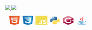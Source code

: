 <!-- ###
## 
-->
<div align="center">
  <a href="https://github.com/WalterLops">
  <img min-height="400" width="400" src="https://github-readme-stats.vercel.app/api?username=WalterLops&show_icons=true&theme=tokyonight&include_all_commits=true&count_private=true"/>
  <img min-height="400" width="480" src="https://github-readme-stats.vercel.app/api/top-langs/?username=WalterLops&layout=compact&langs_count=7&theme=tokyonight"/>
</div>

 
<div style="display: inline_block" align="end"><br>
  <img align="center" alt="Walte-HTML" height="30" width="40" src="https://raw.githubusercontent.com/devicons/devicon/master/icons/html5/html5-original.svg"/>
  <img align="center" alt="Walte-CSS" height="30" width="40" src="https://raw.githubusercontent.com/devicons/devicon/master/icons/css3/css3-original.svg"/>
  <img align="center" alt="Walter-Js" height="30" width="40" src="https://raw.githubusercontent.com/devicons/devicon/master/icons/javascript/javascript-plain.svg">
  <img align="center" alt="Walte-Python" height="30" width="40" src="https://raw.githubusercontent.com/devicons/devicon/master/icons/python/python-original.svg"/>
  <img align="center" alt="Walte-C-plus-plus" height="30" width="40" src="https://raw.githubusercontent.com/devicons/devicon/master/icons/cplusplus/cplusplus-original.svg" />
  <img align="center" alt="Walte-Java" height="30" width="40" src="https://raw.githubusercontent.com/devicons/devicon/master/icons/java/java-original.svg"/>
 <!-- <img align="center" alt="Walte-Csharp" height="30" width="40" src="https://raw.githubusercontent.com/devicons/devicon/master/icons/csharp/csharp-original.svg"/> -->
</div>

